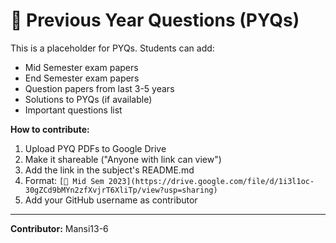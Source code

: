 # 📝 Previous Year Questions (PYQs)

This is a placeholder for PYQs. Students can add:
- Mid Semester exam papers
- End Semester exam papers
- Question papers from last 3-5 years
- Solutions to PYQs (if available)
- Important questions list

**How to contribute:**
1. Upload PYQ PDFs to Google Drive
2. Make it shareable ("Anyone with link can view")
3. Add the link in the subject's README.md
4. Format: `[📝 Mid Sem 2023](https://drive.google.com/file/d/1i3l1oc-30gZCd9bMYn2zfXvjrT6XliTp/view?usp=sharing)`
5. Add your GitHub username as contributor

---
**Contributor:** Mansi13-6
